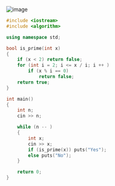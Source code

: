 ![image](https://cdn.jsdelivr.net/gh/XmchxUp/cloudimg@master/20220310/image.omrd2q9cu5.webp)
```c++
#include <iostream>
#include <algorithm>

using namespace std;

bool is_prime(int x)
{
    if (x < 2) return false;
    for (int i = 2; i <= x / i; i ++ )
        if (x % i == 0)
            return false;
    return true;
}

int main()
{
    int n;
    cin >> n;

    while (n -- )
    {
        int x;
        cin >> x;
        if (is_prime(x)) puts("Yes");
        else puts("No");
    }

    return 0;
}
```